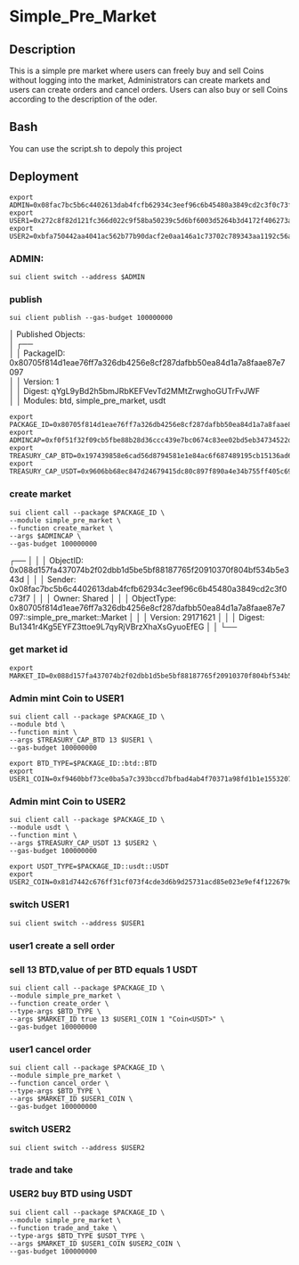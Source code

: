 # Simple_Pre_Market
## Description
This is a simple pre market where users can freely buy and sell Coins without logging into the market, 
Administrators can create markets and users can create orders and cancel orders.
Users can also buy or sell Coins according to the description of the oder.

## Bash
You can use the script.sh to depoly this project

## Deployment
```
export ADMIN=0x08fac7bc5b6c4402613dab4fcfb62934c3eef96c6b45480a3849cd2c3f0c73f7
export USER1=0x272c8f82d121fc366d022c9f58ba50239c5d6bf6003d5264b3d4172f406273a9
export USER2=0xbfa750442aa4041ac562b77b90dacf2e0aa146a1c73702c789343aa1192c56aa
```
### ADMIN:
```
sui client switch --address $ADMIN
```
### publish 
```
sui client publish --gas-budget 100000000
```
│ Published Objects:                                                                                                      
│  ┌──                                                                                                                    
│  │ PackageID: 0x80705f814d1eae76ff7a326db4256e8cf287dafbb50ea84d1a7a8faae87e7097                                        
│  │ Version: 1                                                                                                           
│  │ Digest: qYgL9yBd2h5bmJRbKEFVevTd2MMtZrwghoGUTrFvJWF                                                                  
│  │ Modules: btd, simple_pre_market, usdt    
```
export PACKAGE_ID=0x80705f814d1eae76ff7a326db4256e8cf287dafbb50ea84d1a7a8faae87e7097
export ADMINCAP=0xf0f51f32f09cb5fbe88b28d36ccc439e7bc0674c83ee02bd5eb34734522d33d7
export TREASURY_CAP_BTD=0x197439858e6cad56d8794581e1e84ac6f687489195cb15136ad6e18d13652f83
export TREASURY_CAP_USDT=0x9606bb68ec847d24679415dc80c897f890a4e34b755ff405c6955e533b96fec1
```
### create market
```
sui client call --package $PACKAGE_ID \
--module simple_pre_market \
--function create_market \
--args $ADMINCAP \
--gas-budget 100000000
```
┌──                                                                                                            │
│  │ ObjectID: 0x088d157fa437074b2f02dbb1d5be5bf88187765f20910370f804bf534b5e343d                                 │
│  │ Sender: 0x08fac7bc5b6c4402613dab4fcfb62934c3eef96c6b45480a3849cd2c3f0c73f7                                   │
│  │ Owner: Shared                                                                                                │
│  │ ObjectType: 0x80705f814d1eae76ff7a326db4256e8cf287dafbb50ea84d1a7a8faae87e7097::simple_pre_market::Market    │
│  │ Version: 29171621                                                                                            │
│  │ Digest: Bu1341r4Kg5EYFZ3ttoe9L7qyRjVBrzXhaXsGyuoEfEG                                                         │
│  └──    

### get market id
```
export MARKET_ID=0x088d157fa437074b2f02dbb1d5be5bf88187765f20910370f804bf534b5e343d
```
### Admin mint Coin<BTD> to USER1
```
sui client call --package $PACKAGE_ID \
--module btd \
--function mint \
--args $TREASURY_CAP_BTD 13 $USER1 \
--gas-budget 100000000

export BTD_TYPE=$PACKAGE_ID::btd::BTD
export USER1_COIN=0xf9460bbf73ce0ba5a7c393bccd7bfbad4ab4f70371a98fd1b1e15532071a99f7
```
### Admin mint Coin<USDT> to USER2
```
sui client call --package $PACKAGE_ID \
--module usdt \
--function mint \
--args $TREASURY_CAP_USDT 13 $USER2 \
--gas-budget 100000000

export USDT_TYPE=$PACKAGE_ID::usdt::USDT
export USER2_COIN=0x81d7442c676ff31cf073f4cde3d6b9d25731acd85e023e9ef4f122679def5eee
```
### switch USER1
```
sui client switch --address $USER1
```
### user1 create a sell order 
### sell 13 BTD,value of per BTD equals 1 USDT
```
sui client call --package $PACKAGE_ID \
--module simple_pre_market \
--function create_order \
--type-args $BTD_TYPE \
--args $MARKET_ID true 13 $USER1_COIN 1 "Coin<USDT>" \
--gas-budget 100000000
```

### user1 cancel order
```
sui client call --package $PACKAGE_ID \
--module simple_pre_market \
--function cancel_order \
--type-args $BTD_TYPE \
--args $MARKET_ID $USER1_COIN \
--gas-budget 100000000
```

### switch USER2
```
sui client switch --address $USER2
```

### trade and take
### USER2 buy BTD using USDT
```
sui client call --package $PACKAGE_ID \
--module simple_pre_market \
--function trade_and_take \
--type-args $BTD_TYPE $USDT_TYPE \
--args $MARKET_ID $USER1_COIN $USER2_COIN \
--gas-budget 100000000
```

